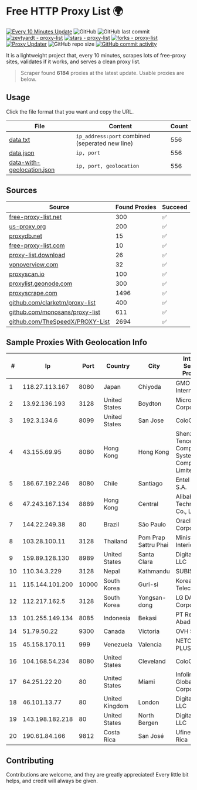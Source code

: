
# Free HTTP Proxy List 🌍

[![Every 10 Minutes Update](https://github.com/mertguvencli/http-proxy-list/actions/workflows/main.yml/badge.svg?branch=main)](https://github.com/mertguvencli/http-proxy-list/actions/workflows/main.yml)
![GitHub](https://img.shields.io/github/license/mertguvencli/http-proxy-list)
![GitHub last commit](https://img.shields.io/github/last-commit/mertguvencli/http-proxy-list)
[![zevtyardt - proxy-list](https://img.shields.io/static/v1?label=zevtyardt&message=proxy-list&color=blue&logo=github)](https://github.com/zevtyardt/proxy-list "Go to GitHub repo")
[![stars - proxy-list](https://img.shields.io/github/stars/zevtyardt/proxy-list?style=social)](https://github.com/zevtyardt/proxy-list)
[![forks - proxy-list](https://img.shields.io/github/forks/zevtyardt/proxy-list?style=social)](https://github.com/zevtyardt/proxy-list)
[![Proxy Updater](https://github.com/zevtyardt/proxy-list/workflows/Proxy%20Updater/badge.svg)](https://github.com/zevtyardt/proxy-list/actions?query=workflow:"Proxy+Updater")
![GitHub repo size](https://img.shields.io/github/repo-size/zevtyardt/proxy-list)
[![GitHub commit activity](https://img.shields.io/github/commit-activity/m/zevtyardt/proxy-list?logo=commits)](https://github.com/zevtyardt/proxy-list/commits/main)

It is a lightweight project that, every 10 minutes, scrapes lots of free-proxy sites, validates if it works, and serves a clean proxy list.

> Scraper found **6184** proxies at the latest update. Usable proxies are below.

## Usage

Click the file format that you want and copy the URL.

|File|Content|Count|
|----|-------|-----|
|[data.txt](https://raw.githubusercontent.com/mertguvencli/http-proxy-list/main/proxy-list/data.txt)|`ip_address:port` combined (seperated new line)|556|
|[data.json](https://raw.githubusercontent.com/mertguvencli/http-proxy-list/main/proxy-list/data.json)|`ip, port`|556|
|[data-with-geolocation.json](https://raw.githubusercontent.com/mertguvencli/http-proxy-list/main/proxy-list/data-with-geolocation.json)|`ip, port, geolocation`|556|

## Sources

|Source|Found Proxies|Succeed|
|------|-------------|-------|
|[free-proxy-list.net](https://free-proxy-list.net)|300|✅|
|[us-proxy.org](https://www.us-proxy.org)|200|✅|
|[proxydb.net](http://proxydb.net)|15|✅|
|[free-proxy-list.com](https://free-proxy-list.com/?page=&port=&type%5B%5D=http&type%5B%5D=https&up_time=0&search=Search)|10|✅|
|[proxy-list.download](https://www.proxy-list.download/HTTP)|26|✅|
|[vpnoverview.com](https://vpnoverview.com/privacy/anonymous-browsing/free-proxy-servers)|32|✅|
|[proxyscan.io](https://www.proxyscan.io)|100|✅|
|[proxylist.geonode.com](https://proxylist.geonode.com/api/proxy-list?limit=300&page=1&sort_by=lastChecked&sort_type=desc&protocols=http,https)|300|✅|
|[proxyscrape.com](https://api.proxyscrape.com/v2/?request=displayproxies&protocol=http&timeout=10000&country=all&ssl=all&anonymity=all)|1496|✅|
|[github.com/clarketm/proxy-list](https://raw.githubusercontent.com/clarketm/proxy-list/master/proxy-list-raw.txt)|400|✅|
|[github.com/monosans/proxy-list](https://raw.githubusercontent.com/monosans/proxy-list/main/proxies/http.txt)|611|✅|
|[github.com/TheSpeedX/PROXY-List](https://raw.githubusercontent.com/TheSpeedX/PROXY-List/master/http.txt)|2694|✅|


## Sample Proxies With Geolocation Info

|#|Ip|Port|Country|City|Internet Service Provider|
|-|--|----|-------|----|-------------------------|
|1|118.27.113.167|8080|Japan|Chiyoda|GMO Internet, Inc.|
|2|13.92.136.193|3128|United States|Boydton|Microsoft Corporation|
|3|192.3.134.6|8099|United States|San Jose|ColoCrossing|
|4|43.155.69.95|8080|Hong Kong|Hong Kong|Shenzhen Tencent Computer Systems Company Limited|
|5|186.67.192.246|8080|Chile|Santiago|Entel Chile S.A.|
|6|47.243.167.134|8889|Hong Kong|Central|Alibaba (US) Technology Co., Ltd.|
|7|144.22.249.38|80|Brazil|São Paulo|Oracle Corporation|
|8|103.28.100.11|3128|Thailand|Pom Prap Sattru Phai|Ministry of Interior|
|9|159.89.128.130|8989|United States|Santa Clara|DigitalOcean, LLC|
|10|110.34.3.229|3128|Nepal|Kathmandu|SUBISU C7|
|11|115.144.101.200|10000|South Korea|Guri-si|Korea Telecom|
|12|112.217.162.5|3128|South Korea|Yongsan-dong|LG DACOM Corporation|
|13|101.255.149.134|8085|Indonesia|Bekasi|PT Remala Abadi|
|14|51.79.50.22|9300|Canada|Victoria|OVH SAS|
|15|45.158.170.11|999|Venezuela|Valencia|NETCOM PLUS, C.A|
|16|104.168.54.234|8080|United States|Cleveland|ColoCrossing|
|17|64.251.22.20|80|United States|Miami|Infolink Global Corporation|
|18|46.101.13.77|80|United Kingdom|London|DigitalOcean, LLC|
|19|143.198.182.218|80|United States|North Bergen|DigitalOcean, LLC|
|20|190.61.84.166|9812|Costa Rica|San José|Ufinet Costa Rica|



## Contributing

Contributions are welcome, and they are greatly appreciated! Every
little bit helps, and credit will always be given.

